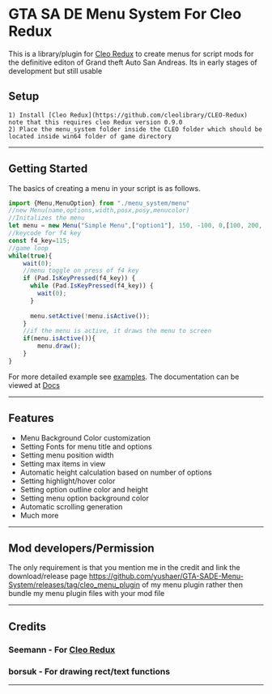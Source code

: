 # GTA SA DE Menu System For Cleo Redux
This is a library/plugin for [Cleo Redux](https://github.com/cleolibrary/CLEO-Redux) to create menus for script mods for the definitive editon of Grand theft Auto San Andreas. Its in early stages of development but still usable

## Setup 
    1) Install [Cleo Redux](https://github.com/cleolibrary/CLEO-Redux) note that this requires cleo Redux version 0.9.0
    2) Place the menu_system folder inside the CLEO folder which should be located inside win64 folder of game directory
---
## Getting Started




The basics of creating a menu in your script is as follows.
```javascript
import {Menu,MenuOption} from "./menu_system/menu"
//new Menu(name,options,width,posx,posy,menucolor)
//Initalizes the menu
let menu = new Menu("Simple Menu",["option1"], 150, -100, 0,[100, 200, 248,Math.round( 255)]);
//keycode for f4 key
const f4_key=115;
//game loop
while(true){
    wait(0);
    //menu toggle on press of f4 key
    if (Pad.IsKeyPressed(f4_key)) {
      while (Pad.IsKeyPressed(f4_key)) {
        wait(0);
      }
  
      menu.setActive(!menu.isActive());
    }
    //if the menu is active, it draws the menu to screen
    if(menu.isActive()){
        menu.draw();
    }
}
```
For more detailed example see [examples](https://github.com/yushaer/GTA-SA-Menu-System/tree/main/example).
The documentation can be viewed at [Docs](https://github.com/yushaer/GTA-SA-Menu-System/tree/main/docs)

---

## Features 
- Menu Background Color customization
- Setting Fonts for menu title and options
- Setting menu position width
- Setting max items in view
- Automatic height calculation based on number of options
- Setting highlight/hover color
- Setting option outline color and height
- Setting menu option background color
- Automatic scrolling generation
- Much more

---
## Mod developers/Permission 
The only requirement is that you mention me in the credit and link the download/release page https://github.com/yushaer/GTA-SADE-Menu-System/releases/tag/cleo_menu_plugin of my menu plugin rather then bundle my menu plugin files with your mod file 

---
## Credits 
### Seemann - For  [Cleo Redux](https://github.com/cleolibrary/CLEO-Redux)

### borsuk - For drawing rect/text functions

---





